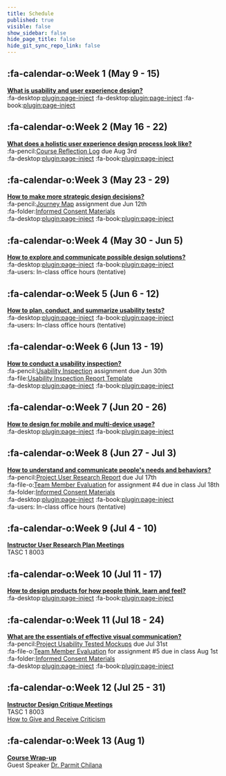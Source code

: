 ```yaml
---
title: Schedule
published: true
visible: false
show_sidebar: false
hide_page_title: false
hide_git_sync_repo_link: false
---
```


## :fa-calendar-o:Week 1 (May 9 - 15)
**[What is usability and user experience design?](https://canvas.sfu.ca)**  
:fa-desktop:[plugin:page-inject](/cmpt-363-192/all-slides/week-01-1?template=partials/pdflinkonly)
:fa-desktop:[plugin:page-inject](/cmpt-363-192/all-slides/week-01-2?template=partials/pdflinkonly)
:fa-book:[plugin:page-inject](/cmpt-363-192/all-readings/week-01?template=partials/embedlycardlinkonly)  

## :fa-calendar-o:Week 2 (May 16 - 22)
**[What does a holistic user experience design process look like?](https://canvas.sfu.ca)**  
:fa-pencil:[Course Reflection Log](https://canvas.sfu.ca) due Aug 3rd   
:fa-desktop:[plugin:page-inject](/cmpt-363-192/all-slides/week-02?template=partials/pdflinkonly)
:fa-book:[plugin:page-inject](/cmpt-363-192/all-readings/week-02?template=partials/embedlycardlinkonly)  

## :fa-calendar-o:Week 3 (May 23 - 29)
**[How to make more strategic design decisions?](https://canvas.sfu.ca)**   
:fa-pencil:[Journey Map](https://canvas.sfu.ca) assignment due Jun 12th  
:fa-folder:[Informed Consent Materials](https://canvas.sfu.ca)  
:fa-desktop:[plugin:page-inject](/cmpt-363-192/all-slides/week-03?template=partials/pdflinkonly)
:fa-book:[plugin:page-inject](/cmpt-363-192/all-readings/week-03?template=partials/embedlycardlinkonly)  

## :fa-calendar-o:Week 4 (May 30 - Jun 5)
**[How to explore and communicate possible design solutions?](https://canvas.sfu.ca)**  
:fa-desktop:[plugin:page-inject](/cmpt-363-192/all-slides/week-04?template=partials/pdflinkonly)
:fa-book:[plugin:page-inject](/cmpt-363-192/all-readings/week-04?template=partials/embedlycardlinkonly)  
:fa-users: In-class office hours (tentative)  

## :fa-calendar-o:Week 5 (Jun 6 - 12)
**[How to plan, conduct, and summarize usability tests?](https://canvas.sfu.ca)**   
:fa-desktop:[plugin:page-inject](/cmpt-363-192/all-slides/week-05?template=partials/pdflinkonly)
:fa-book:[plugin:page-inject](/cmpt-363-192/all-readings/week-05?template=partials/embedlycardlinkonly)  
:fa-users: In-class office hours (tentative)  

## :fa-calendar-o:Week 6 (Jun 13 - 19)
**[How to conduct a usability inspection?](https://canvas.sfu.ca)**   
:fa-pencil:[Usability Inspection](https://canvas.sfu.ca) assignment due Jun 30th  
:fa-file:[Usability Inspection Report Template](https://canvas.sfu.ca)  
:fa-desktop:[plugin:page-inject](/cmpt-363-192/all-slides/week-06?template=partials/pdflinkonly)
:fa-book:[plugin:page-inject](/cmpt-363-192/all-readings/week-06?template=partials/embedlycardlinkonly)  

## :fa-calendar-o:Week 7 (Jun 20 - 26)
**[How to design for mobile and multi-device usage?](https://canvas.sfu.ca)**  
:fa-desktop:[plugin:page-inject](/cmpt-363-192/all-slides/week-07?template=partials/pdflinkonly)
:fa-book:[plugin:page-inject](/cmpt-363-192/all-readings/week-07?template=partials/embedlycardlinkonly)  

## :fa-calendar-o:Week 8 (Jun 27 - Jul 3)
**[How to understand and communicate people's needs and behaviors?](https://canvas.sfu.ca)**   
:fa-pencil:[Project User Research Report](https://canvas.sfu.ca) due Jul 17th  
:fa-file-o:[Team Member Evaluation](https://canvas.sfu.ca) for  assignment #4 due in class Jul 18th  
:fa-folder:[Informed Consent Materials](https://canvas.sfu.ca)  
:fa-desktop:[plugin:page-inject](/cmpt-363-192/all-slides/week-08?template=partials/pdflinkonly)
:fa-book:[plugin:page-inject](/cmpt-363-192/all-readings/week-08?template=partials/embedlycardlinkonly)  
:fa-users: In-class office hours (tentative)  

## :fa-calendar-o:Week 9 (Jul 4 - 10)
**[Instructor User Research Plan Meetings](https://canvas.sfu.ca)**  
TASC 1 8003

## :fa-calendar-o:Week 10 (Jul 11 - 17)  
**[How to design products for how people think, learn and feel?](https://canvas.sfu.ca)**  
:fa-desktop:[plugin:page-inject](/cmpt-363-192/all-slides/week-10?template=partials/pdflinkonly)
:fa-book:[plugin:page-inject](/cmpt-363-192/all-readings/week-10?template=partials/embedlycardlinkonly)  

## :fa-calendar-o:Week 11 (Jul 18 - 24)
**[What are the essentials of effective visual communication?](https://canvas.sfu.ca)**   
:fa-pencil:[Project Usability Tested Mockups](https://canvas.sfu.ca) due Jul 31st    
:fa-file-o:[Team Member Evaluation](https://canvas.sfu.ca) for assignment #5 due in class Aug 1st  
:fa-folder:[Informed Consent Materials](https://canvas.sfu.ca)  
:fa-desktop:[plugin:page-inject](/cmpt-363-192/all-slides/week-11?template=partials/pdflinkonly)
:fa-book:[plugin:page-inject](/cmpt-363-192/all-readings/week-11?template=partials/embedlycardlinkonly)  

## :fa-calendar-o:Week 12 (Jul 25 - 31)
**[Instructor Design Critique Meetings](https://canvas.sfu.ca)**  
TASC 1 8003  
<i class="fa fa-book" aria-hidden="true"></i> [How to Give and Receive Criticism](http://scottberkun.com/essays/35-how-to-give-and-receive-criticism/)

## :fa-calendar-o:Week 13 (Aug 1)
**[Course Wrap-up](https://canvas.sfu.ca)**    
Guest Speaker [Dr. Parmit Chilana](http://hci.cs.sfu.ca/)  
